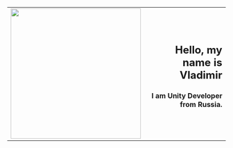 <table border="0">
    <tr border="0">
        <td border="0">
            <img src="https://media2.giphy.com/media/765ccrAiB0g9z6EApL/giphy.gif" width="300"/>
        </td>
        <td border="0">
            <h2 align=right>Hello, my name is Vladimir</h2>
            <h4 align=right>I am Unity Developer from Russia.</h4>
        </td>
    </tr>
</table>
